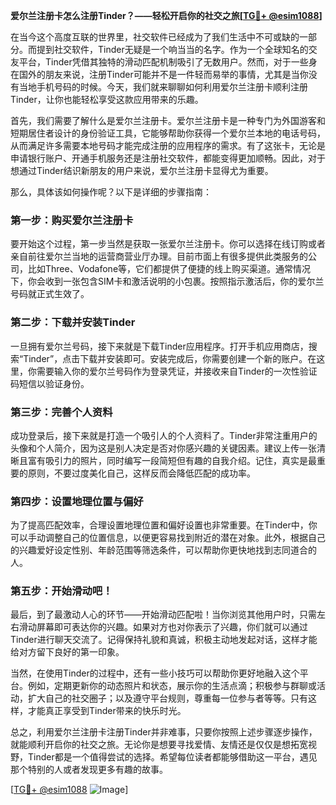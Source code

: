 **爱尔兰注册卡怎么注册Tinder？——轻松开启你的社交之旅[[TG💪+ @esim1088](https://t.me/s/esim1088)]**

在当今这个高度互联的世界里，社交软件已经成为了我们生活中不可或缺的一部分。而提到社交软件，Tinder无疑是一个响当当的名字。作为一个全球知名的交友平台，Tinder凭借其独特的滑动匹配机制吸引了无数用户。然而，对于一些身在国外的朋友来说，注册Tinder可能并不是一件轻而易举的事情，尤其是当你没有当地手机号码的时候。今天，我们就来聊聊如何利用爱尔兰注册卡顺利注册Tinder，让你也能轻松享受这款应用带来的乐趣。

首先，我们需要了解什么是爱尔兰注册卡。爱尔兰注册卡是一种专门为外国游客和短期居住者设计的身份验证工具，它能够帮助你获得一个爱尔兰本地的电话号码，从而满足许多需要本地号码才能完成注册的应用程序的需求。有了这张卡，无论是申请银行账户、开通手机服务还是注册社交软件，都能变得更加顺畅。因此，对于想通过Tinder结识新朋友的用户来说，爱尔兰注册卡显得尤为重要。

那么，具体该如何操作呢？以下是详细的步骤指南：

### 第一步：购买爱尔兰注册卡

要开始这个过程，第一步当然是获取一张爱尔兰注册卡。你可以选择在线订购或者亲自前往爱尔兰当地的运营商营业厅办理。目前市面上有很多提供此类服务的公司，比如Three、Vodafone等，它们都提供了便捷的线上购买渠道。通常情况下，你会收到一张包含SIM卡和激活说明的小包裹。按照指示激活后，你的爱尔兰号码就正式生效了。

### 第二步：下载并安装Tinder

一旦拥有爱尔兰号码，接下来就是下载Tinder应用程序。打开手机应用商店，搜索“Tinder”，点击下载并安装即可。安装完成后，你需要创建一个新的账户。在这里，你需要输入你的爱尔兰号码作为登录凭证，并接收来自Tinder的一次性验证码短信以验证身份。

### 第三步：完善个人资料

成功登录后，接下来就是打造一个吸引人的个人资料了。Tinder非常注重用户的头像和个人简介，因为这是别人决定是否对你感兴趣的关键因素。建议上传一张清晰且富有吸引力的照片，同时编写一段简短但有趣的自我介绍。记住，真实是最重要的原则，不要过度美化自己，这样反而会降低匹配的成功率。

### 第四步：设置地理位置与偏好

为了提高匹配效率，合理设置地理位置和偏好设置也非常重要。在Tinder中，你可以手动调整自己的位置信息，以便更容易找到附近的潜在对象。此外，根据自己的兴趣爱好设定性别、年龄范围等筛选条件，可以帮助你更快地找到志同道合的人。

### 第五步：开始滑动吧！

最后，到了最激动人心的环节——开始滑动匹配啦！当你浏览其他用户时，只需左右滑动屏幕即可表达你的兴趣。如果对方也对你表示了兴趣，你们就可以通过Tinder进行聊天交流了。记得保持礼貌和真诚，积极主动地发起对话，这样才能给对方留下良好的第一印象。

当然，在使用Tinder的过程中，还有一些小技巧可以帮助你更好地融入这个平台。例如，定期更新你的动态照片和状态，展示你的生活点滴；积极参与群聊或活动，扩大自己的社交圈子；以及遵守平台规则，尊重每一位参与者等等。只有这样，才能真正享受到Tinder带来的快乐时光。

总之，利用爱尔兰注册卡注册Tinder并非难事，只要你按照上述步骤逐步操作，就能顺利开启你的社交之旅。无论你是想要寻找爱情、友情还是仅仅是想拓宽视野，Tinder都是一个值得尝试的选择。希望每位读者都能够借助这一平台，遇见那个特别的人或者发现更多有趣的故事。

[[TG💪+ @esim1088](https://t.me/s/esim1088) ![Image](https://i.postimg.cc/4NQfJmqS/Snipaste-2025-05-13-00-14-12.png)]